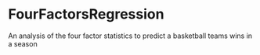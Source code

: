 # FourFactorsRegression
An analysis of the four factor statistics to predict a basketball teams wins in a season
